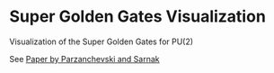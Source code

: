 # Super Golden Gates Visualization
Visualization of the Super Golden Gates for PU(2)

See [Paper by Parzanchevski and Sarnak](https://arxiv.org/abs/1704.02106)

